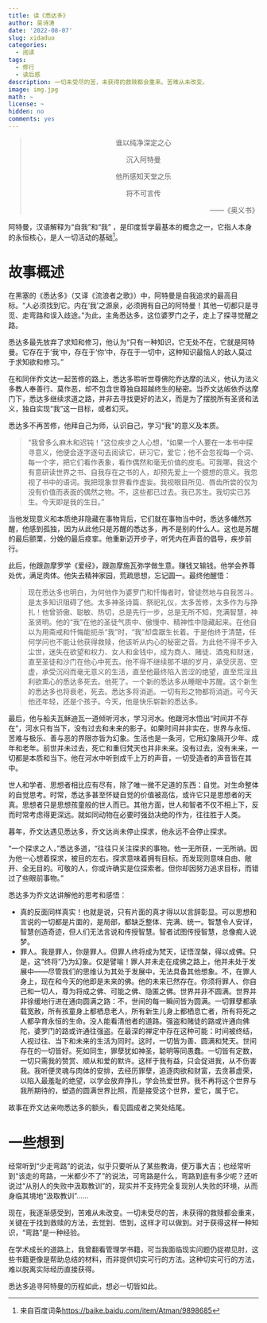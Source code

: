 ```yaml
---
title: 读《悉达多》
author: 吴诗涛
date: '2022-08-07'
slug: xidaduo
categories:
  - 阅读
tags:
  - 修行
  - 读后感
description: 一切未受尽的苦，未获得的救赎都会重来。苦难从未改变。
image: img.jpg
math: ~
license: ~
hidden: no
comments: yes
---
```


> <center>谁以纯净深定之心
> 
> 沉入阿特曼
> 
> 他所感知天堂之乐
> 
> 将不可言传</center>
> 
> <div align = "right">——《奥义书》</div>

阿特曼，汉语解释为“自我”和“我”
，是印度哲学最基本的概念之一，它指人本身的永恒核心，是人一切活动的基础[^baidu]。

[^baidu]: 来自百度词条<https://baike.baidu.com/item/Atman/9898685>

# 故事概述

在黑塞的《悉达多》（又译《流浪者之歌》）中，阿特曼是自我追求的最高目标。“人必须找到它。内在‘我’之源泉，必须拥有自己的阿特曼！其他一切都只是寻觅、走弯路和误入歧途。”为此，主角悉达多，这位婆罗门之子，走上了探寻觉醒之路。

悉达多最先放弃了求知和修习，他认为“只有一种知识，它无处不在，它就是阿特曼。它存在于‘我’中，存在于‘你’中，存在于一切中，这种知识最恼人的敌人莫过于求知欲和修习。”

在和同伴乔文达一起苦修的路上，悉达多聆听世尊佛陀乔达摩的法义，他认为法义多教人奉善行、莫作恶，却不包含世尊独自超越终生的秘密。当乔文达皈依乔达摩门下，悉达多继续求道之路，并非去寻找更好的法义，而是为了摆脱所有圣贤和法义，独自实现“我”这一目标，或者幻灭。

悉达多不再苦修，他拜自己为师，认识自己，学习“我”的意义及本质。

> “我曾多么麻木和迟钝！”这位疾步之人心想，“如果一个人要在一本书中探寻意义，他便会逐字逐句去阅读它，研习它，爱它；他不会忽视每一个词、每一个字，把它们看作表象，看作偶然和毫无价值的皮毛。可我哪，我这个有意研读世界之书、自我存在之书的人，却预先爱上一个臆想的意义。我忽视了书中的语词。我把现象世界看作虚妄。我视眼目所见、唇齿所尝的仅为没有价值而表面的偶然之物。不，这些都已过去。我已苏生。我切实已苏生。今天即是我的生日。”

当他发现意义和本质绝非隐藏在事物背后，它们就在事物当中时，悉达多幡然苏醒，他感到孤独，因为从此他只是苏醒的悉达多，再不是别的什么人。这也是苏醒的最后颤栗，分娩的最后痉挛。他重新迈开步子，听凭内在声音的倡导，疾步前行。

此后，他跟迦摩罗学《爱经》，跟迦摩施瓦弥学做生意。赚钱又输钱。他学会养尊处优，满足肉体。他失去精神家园，荒疏思想，忘记圆一。最终他醒悟：

> 现在悉达多也明白，为何他作为婆罗门和忏悔者时，曾徒然地与自我苦斗。是太多知识阻碍了他。太多神圣诗篇、祭祀礼仪，太多苦修，太多作为与挣扎！他曾骄傲、聪敏、热切，总是先行一步，总是无所不知，充满智慧，神圣贤明。他的“我”在他的圣徒气质中、傲慢中、精神性中隐藏起来。在他自以为用斋戒和忏悔能扼杀“我”时，“我”却盘踞生长着。于是他终于清楚，任何学问也不能让他获得救赎，他该听从内心的秘密之音。为此他不得不步入尘世，迷失在欲望和权力、女人和金钱中，成为商人、赌徒、酒鬼和财迷，直至圣徒和沙门在他心中死去。他不得不继续那不堪的岁月，承受厌恶、空虚，承受沉闷而毫无意义的生活，直至他最终陷入苦涩的绝望，直至荒淫且利欲熏心的悉达多死去。他死了。一个新的悉达多从睡眠中苏醒。这个新生的悉达多也将衰老，死去。悉达多将消逝。一切有形之物都将消逝。可今天他还年轻，还是个孩子。今天，他是快乐崭新的悉达多。

最后，他与船夫瓦稣迪瓦一道倾听河水，学习河水。他跟河水悟出“时间并不存在”，河水只有当下，没有过去和未来的影子。如果时间并非实在，世界与永恒、苦难与极乐、善与恶的界限亦皆为幻象。生活也是一条河，它用幻象隔开少年、成年和老年。前世并未过去，死亡和重归梵天也并非未来。没有过去，没有未来，一切都是本质和当下。他在河水中听到成千上万的声音，一切受造者的声音皆在其中。

世人和学者、思想者相比应有尽有，除了唯一微不足道的东西：自觉。对生命整体的自觉思考。时常，悉达多甚至怀疑自觉的价值被高估，或许它只是思想者的天真。思想者只是思想孩童般的世人而已。其他方面，世人和智者不仅不相上下，反而时常考虑得更深远。就如同动物在必要时强劲决绝的作为，往往胜于人类。

暮年，乔文达遇见悉达多，乔文达尚未停止探求，他永远不会停止探求。

“一个探求之人，”悉达多道，“往往只关注探求的事物。他一无所获，一无所纳。因为他一心想着探求，被目的左右。探求意味着拥有目标。而发现则意味自由、敞开、全无目的。可敬的人，你或许确实是位探索者。但你却因努力追求目标，而错过了些眼前事物。”

悉达多为乔文达讲解他的思考和感悟：

- 真的反面同样真实！也就是说，只有片面的真才得以以言辞彰显。可以思想和言说的一切都是片面的，是局部，都缺乏整体、完满、统一。智慧令人安详，智慧创造奇迹，但人们无法言说和传授智慧。智者试图传授智慧，总像痴人说梦。
- 罪人。我是罪人，你是罪人。但罪人终将成为梵天，证悟涅槃，得以成佛。只是，这“终将”乃为幻象。仅是譬喻！罪人并未走在成佛之路上，他并未处于发展中——尽管我们的思维认为其处于发展中，无法具备其他想象。不，在罪人身上，现在和今天的他即是未来的佛。他的未来已然存在。你须将罪人、你自己和一切人，尊为将成之佛、可能之佛、隐匿之佛。世界并非不圆满。世界并非徐缓地行进在通向圆满之路：不，世间的每一瞬间皆为圆满。一切罪孽都承载宽赦，所有孩童身上都栖息老人，所有新生儿身上都栖息亡者，所有将死之人都孕育永恒的生命。没人能看清他者的道路。强盗和赌徒的路或许通向佛陀，婆罗门的路或许通往强盗。在最深的禅定中存在这种可能：时间被终结，人视过往、当下和未来的生活为同时。这时，一切皆为善、圆满和梵天。世间存在的一切皆好。死如同生，罪孽犹如神圣，聪明等同愚蠢。一切皆有定数，一切只需我的赞赏、顺从和爱的默许。这样于我有益，只会促进我，从不伤害我。我听便灵魂与肉体的安排，去经历罪孽，追逐肉欲和财富，去贪慕虚荣，以陷入最羞耻的绝望，以学会放弃挣扎，学会热爱世界。我不再将这个世界与我所期待的，塑造的圆满世界比照，而是接受这个世界，爱它，属于它。

故事在乔文达亲吻悉达多的额头，看见圆成者之笑处结尾。

# 一些想到

经常听到“少走弯路”的说法，似乎只要听从了某些教诲，便万事大吉；也经常听到“该走的弯路，一米都少不了”的说法，可弯路是什么，弯路到底有多少呢？还听说过“从别人的失败中汲取教训”的，现实并不支持完全复现别人失败的环境，从而身临其境地“汲取教训”……

现在，我逐渐感受到，苦难从未改变。一切未受尽的苦，未获得的救赎都会重来，关键在于找到救赎的方法，去觉到、悟到，这样才可以做到。对于获得这样一种知识，“弯路”是一种经验。

在学术成长的道路上，我曾翻看管理学书籍，可当我面临现实问题仍捉襟见肘，这些书籍更像是帮助总结的材料，而非提供切实可行的方法。这种切实可行的方法，难以脱离实际经历直接获得。

悉达多追寻阿特曼的历程如此，想必一切皆如此。
